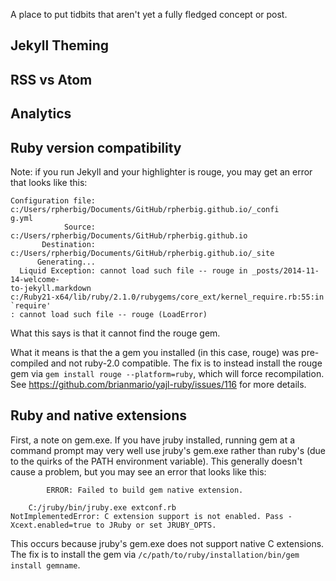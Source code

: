 A place to put tidbits that aren't yet a fully fledged concept or post.


## Jekyll Theming


## RSS vs Atom


## Analytics


## Ruby version compatibility

Note: if you run Jekyll and your highlighter is rouge, you may get an error that looks like this:

~~~
Configuration file: c:/Users/rpherbig/Documents/GitHub/rpherbig.github.io/_confi
g.yml
            Source: c:/Users/rpherbig/Documents/GitHub/rpherbig.github.io
       Destination: c:/Users/rpherbig/Documents/GitHub/rpherbig.github.io/_site
      Generating...
  Liquid Exception: cannot load such file -- rouge in _posts/2014-11-14-welcome-
to-jekyll.markdown
c:/Ruby21-x64/lib/ruby/2.1.0/rubygems/core_ext/kernel_require.rb:55:in `require'
: cannot load such file -- rouge (LoadError)
~~~

What this says is that it cannot find the rouge gem.

What it means is that the a gem you installed (in this case, rouge) was pre-compiled and not ruby-2.0 compatible. The fix is to instead install the rouge gem via `gem install rouge --platform=ruby`, which will force recompilation. See https://github.com/brianmario/yajl-ruby/issues/116 for more details.



## Ruby and native extensions

First, a note on gem.exe. If you have jruby installed, running gem at a command prompt may very well use jruby's gem.exe rather than ruby's (due to the quirks of the PATH environment variable). This generally doesn't cause a problem, but you may see an error that looks like this:

~~~
        ERROR: Failed to build gem native extension.

    C:/jruby/bin/jruby.exe extconf.rb
NotImplementedError: C extension support is not enabled. Pass -Xcext.enabled=true to JRuby or set JRUBY_OPTS.
~~~

This occurs because jruby's gem.exe does not support native C extensions. The fix is to install the gem via `/c/path/to/ruby/installation/bin/gem install gemname`.
